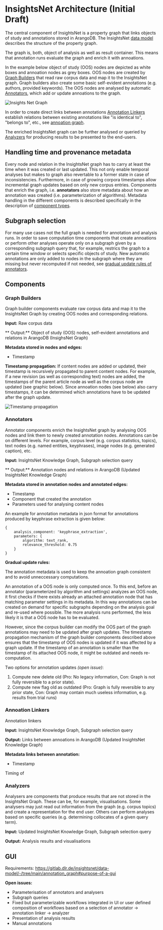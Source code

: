 # InsightsNet Architecture (Initial Draft)

The central component of InsightsNet is a property graph that links objects of study and annotations stored in ArangoDB. The InsightsNet [data model](https://gitlab.dlr.de/insightsnet/data-model) describes the structure of the property graph.

The graph is, both, object of analysis as well as result container. This means that annotation runs evaluate the graph and enrich it with annoations. 

In the example below object of study (OOS) nodes are depicted as white boxes and annoation nodes as grey boxes. OOS nodes are created by [Graph Builders](#graph-builders) that read raw corpus data and map it to the InsightsNet graph. Graph builders also create some basic self-evident annotations (e.g. authors, provided keywords). The OOS nodes are analysed by automatic [Annotators](#annotators), which add or update annoations to the graph. 

![Insights Net Graph](InsightsNet_Data_Model.drawio.png)

In order to create direct links between annotations [Annotation Linkers](annotation-linkers) establish relations between existing annotations like "is identical to", "belongs to", etc., see [annoation graph](https://gitlab.dlr.de/insightsnet/data-model/-/tree/main/annotation_graph). 

The enriched InsightsNet graph can be further analysed or queried by [Analyzers](#analyzers) for producing results to be presented to the end-users.

## Handling time and provenance metadata
Every node and relation in the InsightsNet graph has to carry at least the time when it was created or last updated. This not only enable temporal analyses but makes to graph also revertable to a former state in case of inconsistencies. Furthermore, in case of growing corpora timestamps allow incremental graph updates based on only new corpus entries. Components that enrich the graph, i.e. **annotators** also store metadata about how an annotation was created (i.e. parameterization of algorithms).
Metadata handling in the different components is described specifically in the description of [component types](#components). 

## Subgraph selection
For many use cases not the full graph is needed for annotation and analysis runs. In order to save computation time components that create annoations or perform other analyses operate only on a subgraph given by a corresponding subgraph query that, for example, restrics the graph to a certain time window or selects specific objects of study. New automatic annotations are only added to nodes in the subgraph where they are missing but never recomputed if not needed, see [gradual update rules of annotators](#annotators).

## Components

### Graph Builders
Graph builder components evaluate raw corpus data and map it to the InsightsNet Graph by creating OOS nodes and corresponding relations.

**Input:** Raw corpus data

** Output:** Object of study (OOS) nodes, self-evident annotations and relations in ArangoDB (InsighsNet Graph)

**Metadata stored in nodes and edges:**

- Timestamp

**Timestamp propagation:**
If content nodes are added or updated, their timestamp is recursively propagated to parent content nodes. For example, if a new revision (as well as corresponding text) nodes are added, the timestamps of the parent article node as well as the corpus node are updated (see graphic below). Since annoation nodes (see below) also carry timestamps, it can be determined which annotations have to be updated after the graph update.

![Timestamp propagation](timestamp_propagation_example.png)

### Annotators 
Annotator components enrich the InsightsNet graph by analysing OOS nodes and link them to newly created annotation nodes. Annotations can be on different levels. For example, corpus level (e.g. corpus statistics, topics), text nodes (e.g. named entities, keyphrases), image nodes (e.g. generated caption), etc.

**Input:** InsightsNet Knowledge Graph, Subgraph selection query

** Output:** Annotation nodes and relations in ArangoDB (Updated InsightsNet Knowledge Graph)

**Metadata stored in annotation nodes and annotated edges:**

- Timestamp
- Component that created the annotation
- Parameters used for analysing content nodes

An example for annotation metadata in json format for annotations produced by keyphrase extraction is given below:

```
{
    analysis_component: 'keyphrase_extraction',
    parameters: {
        algorithm: text_rank,
        relevance_threshold: 0.75
    }
}
```

**Gradual update rules:**

The annotation metadata is used to keep the annoation graph consistent and to avoid unneccessary computations. 

An annotation of a OOS node is only computed once. To this end, before an annotator (parameterized by algorithm and settings) analyzes an OOS node, it first checks if there exists already an attached annotation node that has matching parameter settings in its metadata. In this way annotations can be created on demand for specific subgraphs depending on the analysis goal and re-used where possible. The more analysis runs performed, the less likely it is that a OOS node has to be evaluated.

However, since the corpus builder can modify the OOS part of the graph annotations may need to be updated after graph updates. The timestamp propagation mechanism of the graph builder components described above ensures that the timestamp of OOS nodes is updated if it was affected by a graph update. If the timestamp of an annotation is smaller than the timestamp of its attached OOS node, it might be outdated and needs re-computation.

Two options for annotation updates *(open issue)*:

1. Compute new delete old (Pro: No legacy information, Con: Graph is not fully reversible to a prior state).
2. Compute new flag old as outdated (Pro: Graph is fully reversible to any prior state, Con: Graph may contain much useless information, e.g. results from trial runs)

### Annoation Linkers

Annotation linkers 

**Input:** InsightsNet Knowledge Graph, Subgraph selection query

**Output:** Links between annoations in ArangoDB (Updated InsightsNet Knowledge Graph)

**Metadata links between annotation:**

- Timestamp

Timing of 

### Analyzers

Analysers are components that produce results that are not stored in the InsightsNet Graph. These can be, for example, visualisations. Some analysers may just read out information from the graph (e.g. corpus topics) and create a representation for the end user. Others can perform analyses based on specific queries (e.g. determining collocates of a given query term).

**Input:** Updated InsightsNet Knowledge Graph, Subgraph selection query

**Output:** Analysis results and visualisations

## GUI

Requirements: https://gitlab.dlr.de/insightsnet/data-model/-/tree/main/annotation_graph#purpose-of-a-gui 

**Open issues:**
- Parameterisation of annotators and analysers
- Subgraph queries
- Fixed but parameterizable workflows integrated in UI or user defined composition of workflows based on a selection of annotator -> annotation linker -> analyzer
- Presentation of analysis results
- Manual annotations
